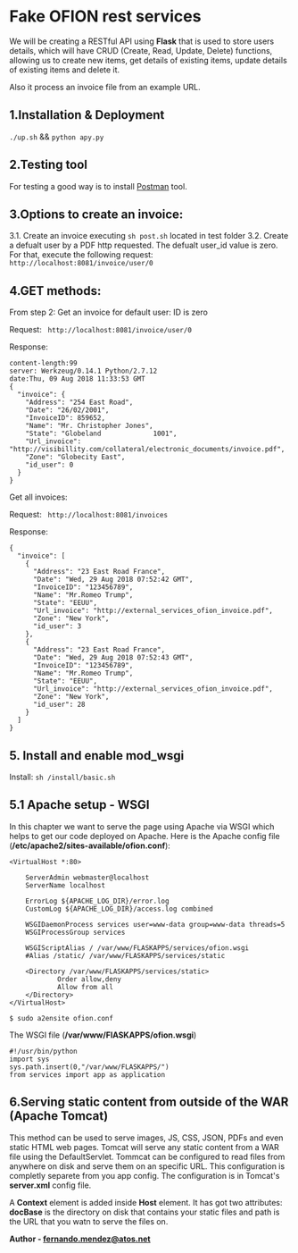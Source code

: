 # Fake OFION rest services

We will be creating a RESTful API using **Flask** that is used to store users details, which will have CRUD (Create, Read, Update, Delete) functions, allowing us to create new items, get details of existing items, update details of existing items and delete it.

Also it process an invoice file from an example URL.

## 1.Installation & Deployment

``` ./up.sh ``` && ```python apy.py```

## 2.Testing tool
For testing a good way is to install [Postman](https://www.getpostman.com/apps) tool.

## 3.Options to create an invoice:
3.1. Create an invoice  executing ```sh post.sh``` located in test folder
3.2. Create a defualt user by a PDF http requested. The defualt user_id value is zero. For that, execute the following request:
```http://localhost:8081/invoice/user/0```

## 4.GET methods:

From step 2: Get an invoice for default user: ID is zero

Request:
``` http://localhost:8081/invoice/user/0```

Response:

```content-type:application/json
content-length:99
server: Werkzeug/0.14.1 Python/2.7.12
date:Thu, 09 Aug 2018 11:33:53 GMT
{
  "invoice": {
    "Address": "254 East Road", 
    "Date": "26/02/2001", 
    "InvoiceID": 859652, 
    "Name": "Mr. Christopher Jones", 
    "State": "Globeland             1001", 
    "Url_invoice": "http://visibillity.com/collateral/electronic_documents/invoice.pdf", 
    "Zone": "Globecity East", 
    "id_user": 0
  }
}
```

Get all invoices:

Request:
``` http://localhost:8081/invoices```

Response:
```
{
  "invoice": [
    {
      "Address": "23 East Road France", 
      "Date": "Wed, 29 Aug 2018 07:52:42 GMT", 
      "InvoiceID": "123456789", 
      "Name": "Mr.Romeo Trump", 
      "State": "EEUU", 
      "Url_invoice": "http://external_services_ofion_invoice.pdf", 
      "Zone": "New York", 
      "id_user": 3
    }, 
    {
      "Address": "23 East Road France", 
      "Date": "Wed, 29 Aug 2018 07:52:43 GMT", 
      "InvoiceID": "123456789", 
      "Name": "Mr.Romeo Trump", 
      "State": "EEUU", 
      "Url_invoice": "http://external_services_ofion_invoice.pdf", 
      "Zone": "New York", 
      "id_user": 28
    }
  ]
}

```

## 5. Install and enable mod_wsgi

Install: ```sh /install/basic.sh```

## 5.1 Apache setup - WSGI
In this chapter we want to serve the page using Apache via WSGI which helps to get our code deployed on Apache.
Here is the Apache config file (**/etc/apache2/sites-available/ofion.conf**):

```
<VirtualHost *:80>

	ServerAdmin webmaster@localhost
	ServerName localhost

	ErrorLog ${APACHE_LOG_DIR}/error.log
	CustomLog ${APACHE_LOG_DIR}/access.log combined

	WSGIDaemonProcess services user=www-data group=www-data threads=5
	WSGIProcessGroup services
	
	WSGIScriptAlias / /var/www/FLASKAPPS/services/ofion.wsgi
	#Alias /static/ /var/www/FLASKAPPS/services/static

	<Directory /var/www/FLASKAPPS/services/static>
            Order allow,deny
            Allow from all
    </Directory>
</VirtualHost>

```

```$ sudo a2ensite ofion.conf```

The WSGI file (**/var/www/FlASKAPPS/ofion.wsgi**)
```
#!/usr/bin/python
import sys
sys.path.insert(0,"/var/www/FLASKAPPS/")
from services import app as application
```

## 6.Serving static content from outside of the WAR (Apache Tomcat)

This method can be used to serve images, JS, CSS, JSON, PDFs and even static HTML web pages. Tomcat will serve any static content from a WAR file using the DefaultServlet.
Tommcat can be configured to read files from anywhere on disk and serve them on an specific URL. This configuration is completly separete from you app config. 
The configuration is in Tomcat's **server.xml** config file.


**<Context docBase="/var/www/FLASKAPPS/static/invoices" path="/static"/>**

A **Context** element is added inside **Host** element. It has got two attributes: **docBase** is the directory on disk that contains your static files and path is the URL that you watn to serve the files on. 







**Author - fernando.mendez@atos.net**